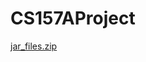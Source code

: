 # CS157AProject
[jar_files.zip](https://github.com/HannyDuong/CS157AProject/files/6819318/jar_files.zip)

